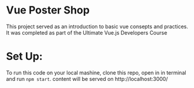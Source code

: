 # Vue Poster Shop 
This project served as an introduction to basic vue consepts and practices. It was completed as part of the Ultimate Vue.js Developers Course

# Set Up:
To run this code on your local mashine, clone this repo, open in in terminal and run ```npm start```. content will be served on http://localhost:3000/

